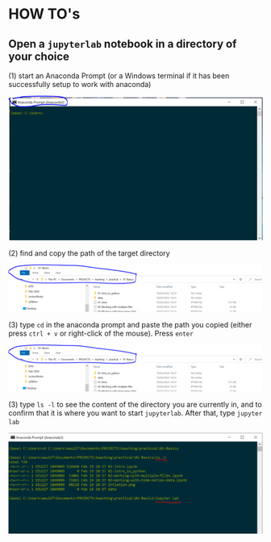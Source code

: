 # HOW TO's

## Open a `jupyterlab` notebook in a directory of your choice

(1) start an Anaconda Prompt (or a Windows terminal if it has been successfully setup to work with anaconda)

![This is an image](./assets/images/navigation-1.PNG)

(2) find and copy the path of the target directory 

![This is an image](./assets/images/navigation-2.png)

(3) type `cd` in the anaconda prompt and paste the path you copied (either press `ctrl + v` or right-click of the mouse). Press `enter`

![This is an image](./assets/images/navigation-2.png)

(3) type `ls -l` to see the content of the directory you are currently in, and to confirm  that it is where you want to start `jupyterlab`. After that, type `jupyter lab`

![This is an image](./assets/images/navigation-4.png)


